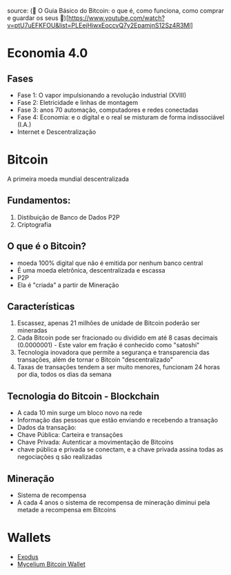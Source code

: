 source:
(🔴 O Guia Básico do Bitcoin: o que é, como funciona, como comprar e guardar os seus 🔴)[https://www.youtube.com/watch?v=ptU7uEFKFOU&list=PLEejHiwxEoccvQ7y2EpamjnS12Sz4R3Ml]

# Economia 4.0
## Fases
  - Fase 1: O vapor impulsionando a revolução industrial (XVIII)
  - Fase 2: Eletricidade e linhas de montagem
  - Fase 3: anos 70 automação, computadores e redes conectadas
  - Fase 4: Economia: e o digital e o real se misturam de forma indissociável (I.A.)
- Internet e Descentralização

# Bitcoin
A primeira moeda mundial descentralizada
## Fundamentos:
1) Distibuição de Banco de Dados P2P
2) Criptografia

## O que é o Bitcoin?
- moeda 100% digital que não é emitida por nenhum banco central
- É uma moeda eletrônica, descentralizada e escassa
- P2P
- Ela é "criada" a partir de Mineração

## Características
1) Escassez, apenas 21 milhões de unidade de Bitcoin poderão ser mineradas
2) Cada Bitcoin pode ser fracionado ou dividido em até 8 casas decimais (0.0000001) - Este valor em fração é conhecido como "satoshi"
3) Tecnologia inovadora que permite a segurança e transparencia das transações, além de tornar o Bitcoin "descentralizado"
4) Taxas de transações tendem a ser muito menores, funcionam 24 horas por dia, todos os dias da semana

## Tecnologia do Bitcoin - Blockchain
-  A cada 10 min surge um bloco novo na rede
-  Informação das pessoas que estão enviando e recebendo a transação
-  Dados da transação:
  -  Chave Pública: Carteira e transações
  -  Chave Privada: Autenticar a movimentação de Bitcoins
-  chave pública e privada se conectam, e a chave privada assina todas as negociações q são realizadas

## Mineração
- Sistema de recompensa
- A cada 4 anos o sistema de recompensa de mineração diminui pela metade a recompensa em Bitcoins

# Wallets
- [Exodus](https://www.exodus.com/)
- [Mycelium Bitcoin Wallet](https://wallet.mycelium.com/)

